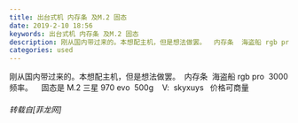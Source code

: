 ```yaml
---
title: 出台式机 内存条 及M.2 固态
date: 2019-2-10 18:56
keywords: 出台式机 内存条 及M.2 固态
description: 刚从国内带过来的。本想配主机，但是想法做罢。  内存条  海盗船 rgb pro  3000频率。    固态是 M.2 三星 970 evo  500g    V:  skyxuys   价格可商量
categories: used
---
```

<td class="t_f" id="postmessage_2962157">

刚从国内带过来的。本想配主机，但是想法做罢。  内存条  海盗船 rgb pro  3000频率。    固态是 M.2 三星 970 evo  500g    V:  skyxuys   价格可商量</td>
###### 转载自[菲龙网]